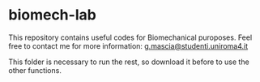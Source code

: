 # biomech-lab

This repository contains useful codes for Biomechanical puroposes. Feel free to contact me for more information: g.mascia@studenti.uniroma4.it <br />

This folder is necessary to run the rest, so download it before to use the other functions.
